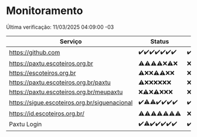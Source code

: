 # Monitoramento

Última verificação: 11/03/2025 04:09:00 -03

|Serviço|Status|Últimas 24h|
|---|---|---|
|https://github.com|<span title="2025-03-04: OK=23">✔️</span><span title="2025-03-05: OK=23">✔️</span><span title="2025-03-06: OK=23">✔️</span><span title="2025-03-07: OK=23">✔️</span><span title="2025-03-08: OK=24">✔️</span><span title="2025-03-09: OK=24">✔️</span><span title="2025-03-10: OK=7">✔️</span>|<span title="10/03/2025 04:09:00 -03 : 200">✔️</span><span title="10/03/2025 05:10:00 -03 : 200">✔️</span><span title="10/03/2025 06:08:00 -03 : 200">✔️</span><span title="10/03/2025 07:08:00 -03 : 200">✔️</span><span title="10/03/2025 08:06:00 -03 : 200">✔️</span><span title="10/03/2025 09:16:00 -03 : 200">✔️</span><span title="10/03/2025 10:19:00 -03 : 200">✔️</span><span title="10/03/2025 11:09:00 -03 : 200">✔️</span><span title="10/03/2025 12:10:00 -03 : 200">✔️</span><span title="10/03/2025 13:09:00 -03 : 200">✔️</span><span title="10/03/2025 14:08:00 -03 : 200">✔️</span><span title="10/03/2025 15:10:00 -03 : 200">✔️</span><span title="10/03/2025 16:07:00 -03 : 200">✔️</span><span title="10/03/2025 17:09:00 -03 : 200">✔️</span><span title="10/03/2025 18:08:00 -03 : 200">✔️</span><span title="10/03/2025 19:08:00 -03 : 200">✔️</span><span title="10/03/2025 20:08:00 -03 : 200">✔️</span><span title="10/03/2025 21:42:00 -03 : 200">✔️</span><span title="10/03/2025 23:16:00 -03 : 200">✔️</span><span title="11/03/2025 00:20:00 -03 : 200">✔️</span><span title="11/03/2025 01:10:00 -03 : 200">✔️</span><span title="11/03/2025 02:09:00 -03 : 200">✔️</span><span title="11/03/2025 03:12:00 -03 : 200">✔️</span><span title="11/03/2025 04:09:00 -03 : 200">✔️</span>|
|https://paxtu.escoteiros.org.br|<span title="2025-03-04: OK=3, Falhas=20">⚠️</span><span title="2025-03-05: OK=3, Falhas=20">⚠️</span><span title="2025-03-06: OK=3, Falhas=20">⚠️</span><span title="2025-03-07: OK=4, Falhas=19">⚠️</span><span title="2025-03-08: Falhas=24">❌</span><span title="2025-03-09: OK=2, Falhas=22">⚠️</span><span title="2025-03-10: Falhas=7">❌</span>|<span title="10/03/2025 04:09:00 -03 : 403">❌</span><span title="10/03/2025 05:10:00 -03 : 403">❌</span><span title="10/03/2025 06:08:00 -03 : 403">❌</span><span title="10/03/2025 07:08:00 -03 : 403">❌</span><span title="10/03/2025 08:06:00 -03 : 403">❌</span><span title="10/03/2025 09:16:00 -03 : 403">❌</span><span title="10/03/2025 10:19:00 -03 : 403">❌</span><span title="10/03/2025 11:09:00 -03 : 403">❌</span><span title="10/03/2025 12:10:00 -03 : 403">❌</span><span title="10/03/2025 13:09:00 -03 : 403">❌</span><span title="10/03/2025 14:08:00 -03 : 403">❌</span><span title="10/03/2025 15:10:00 -03 : 403">❌</span><span title="10/03/2025 16:07:00 -03 : 403">❌</span><span title="10/03/2025 17:09:00 -03 : 403">❌</span><span title="10/03/2025 18:08:00 -03 : 403">❌</span><span title="10/03/2025 19:08:00 -03 : 403">❌</span><span title="10/03/2025 20:08:00 -03 : 403">❌</span><span title="10/03/2025 21:42:00 -03 : 403">❌</span><span title="10/03/2025 23:16:00 -03 : 403">❌</span><span title="11/03/2025 00:20:00 -03 : 403">❌</span><span title="11/03/2025 01:10:00 -03 : 403">❌</span><span title="11/03/2025 02:09:00 -03 : 403">❌</span><span title="11/03/2025 03:12:00 -03 : 403">❌</span><span title="11/03/2025 04:09:00 -03 : 403">❌</span>|
|https://escoteiros.org.br|<span title="2025-03-04: OK=1, Falhas=22">⚠️</span><span title="2025-03-05: Falhas=23">❌</span><span title="2025-03-06: Falhas=23">❌</span><span title="2025-03-07: OK=1, Falhas=22">⚠️</span><span title="2025-03-08: OK=1, Falhas=23">⚠️</span><span title="2025-03-09: Falhas=24">❌</span><span title="2025-03-10: Falhas=7">❌</span>|<span title="10/03/2025 04:09:00 -03 : 403">❌</span><span title="10/03/2025 05:10:00 -03 : 403">❌</span><span title="10/03/2025 06:08:00 -03 : 403">❌</span><span title="10/03/2025 07:08:00 -03 : 403">❌</span><span title="10/03/2025 08:06:00 -03 : 403">❌</span><span title="10/03/2025 09:16:00 -03 : 403">❌</span><span title="10/03/2025 10:19:00 -03 : 403">❌</span><span title="10/03/2025 11:09:00 -03 : 403">❌</span><span title="10/03/2025 12:10:00 -03 : 403">❌</span><span title="10/03/2025 13:09:00 -03 : 403">❌</span><span title="10/03/2025 14:08:00 -03 : 403">❌</span><span title="10/03/2025 15:10:00 -03 : 403">❌</span><span title="10/03/2025 16:07:00 -03 : 403">❌</span><span title="10/03/2025 17:09:00 -03 : 403">❌</span><span title="10/03/2025 18:08:00 -03 : 403">❌</span><span title="10/03/2025 19:08:00 -03 : 403">❌</span><span title="10/03/2025 20:08:00 -03 : 403">❌</span><span title="10/03/2025 21:42:00 -03 : 403">❌</span><span title="10/03/2025 23:16:00 -03 : 403">❌</span><span title="11/03/2025 00:20:00 -03 : 403">❌</span><span title="11/03/2025 01:10:00 -03 : 403">❌</span><span title="11/03/2025 02:09:00 -03 : 403">❌</span><span title="11/03/2025 03:12:00 -03 : 403">❌</span><span title="11/03/2025 04:09:00 -03 : 403">❌</span>|
|https://paxtu.escoteiros.org.br/paxtu|<span title="2025-03-04: OK=1, Falhas=22">⚠️</span><span title="2025-03-05: Falhas=23">❌</span><span title="2025-03-06: Falhas=23">❌</span><span title="2025-03-07: Falhas=23">❌</span><span title="2025-03-08: Falhas=24">❌</span><span title="2025-03-09: Falhas=24">❌</span><span title="2025-03-10: Falhas=7">❌</span>|<span title="10/03/2025 04:09:00 -03 : 403">❌</span><span title="10/03/2025 05:10:00 -03 : 403">❌</span><span title="10/03/2025 06:08:00 -03 : 403">❌</span><span title="10/03/2025 07:08:00 -03 : 403">❌</span><span title="10/03/2025 08:06:00 -03 : 403">❌</span><span title="10/03/2025 09:16:00 -03 : 403">❌</span><span title="10/03/2025 10:19:00 -03 : 403">❌</span><span title="10/03/2025 11:09:00 -03 : 403">❌</span><span title="10/03/2025 12:10:00 -03 : 403">❌</span><span title="10/03/2025 13:09:00 -03 : 403">❌</span><span title="10/03/2025 14:08:00 -03 : 403">❌</span><span title="10/03/2025 15:10:00 -03 : 403">❌</span><span title="10/03/2025 16:07:00 -03 : 403">❌</span><span title="10/03/2025 17:09:00 -03 : 403">❌</span><span title="10/03/2025 18:08:00 -03 : 403">❌</span><span title="10/03/2025 19:08:00 -03 : 403">❌</span><span title="10/03/2025 20:08:00 -03 : 403">❌</span><span title="10/03/2025 21:42:00 -03 : 403">❌</span><span title="10/03/2025 23:16:00 -03 : 403">❌</span><span title="11/03/2025 00:20:00 -03 : 403">❌</span><span title="11/03/2025 01:10:00 -03 : 403">❌</span><span title="11/03/2025 02:09:00 -03 : 403">❌</span><span title="11/03/2025 03:12:00 -03 : 403">❌</span><span title="11/03/2025 04:09:00 -03 : 403">❌</span>|
|https://paxtu.escoteiros.org.br/meupaxtu|<span title="2025-03-04: Falhas=23">❌</span><span title="2025-03-05: OK=1, Falhas=22">⚠️</span><span title="2025-03-06: Falhas=23">❌</span><span title="2025-03-07: OK=1, Falhas=22">⚠️</span><span title="2025-03-08: Falhas=24">❌</span><span title="2025-03-09: Falhas=24">❌</span><span title="2025-03-10: Falhas=7">❌</span>|<span title="10/03/2025 04:09:00 -03 : 403">❌</span><span title="10/03/2025 05:10:00 -03 : 403">❌</span><span title="10/03/2025 06:08:00 -03 : 403">❌</span><span title="10/03/2025 07:08:00 -03 : 403">❌</span><span title="10/03/2025 08:06:00 -03 : 403">❌</span><span title="10/03/2025 09:16:00 -03 : 403">❌</span><span title="10/03/2025 10:19:00 -03 : 403">❌</span><span title="10/03/2025 11:09:00 -03 : 403">❌</span><span title="10/03/2025 12:10:00 -03 : 403">❌</span><span title="10/03/2025 13:09:00 -03 : 403">❌</span><span title="10/03/2025 14:08:00 -03 : 403">❌</span><span title="10/03/2025 15:10:00 -03 : 403">❌</span><span title="10/03/2025 16:07:00 -03 : 403">❌</span><span title="10/03/2025 17:09:00 -03 : 403">❌</span><span title="10/03/2025 18:08:00 -03 : 403">❌</span><span title="10/03/2025 19:08:00 -03 : 403">❌</span><span title="10/03/2025 20:08:00 -03 : 403">❌</span><span title="10/03/2025 21:42:00 -03 : 403">❌</span><span title="10/03/2025 23:16:00 -03 : 403">❌</span><span title="11/03/2025 00:20:00 -03 : 403">❌</span><span title="11/03/2025 01:10:00 -03 : 403">❌</span><span title="11/03/2025 02:09:00 -03 : 403">❌</span><span title="11/03/2025 03:12:00 -03 : 403">❌</span><span title="11/03/2025 04:09:00 -03 : 403">❌</span>|
|https://sigue.escoteiros.org.br/siguenacional|<span title="2025-03-04: OK=23">✔️</span><span title="2025-03-05: OK=22, Falhas=1">⚠️</span><span title="2025-03-06: OK=22, Falhas=1">⚠️</span><span title="2025-03-07: OK=23">✔️</span><span title="2025-03-08: OK=24">✔️</span><span title="2025-03-09: OK=24">✔️</span><span title="2025-03-10: OK=7">✔️</span>|<span title="10/03/2025 04:09:00 -03 : 200">✔️</span><span title="10/03/2025 05:10:00 -03 : 200">✔️</span><span title="10/03/2025 06:08:00 -03 : 200">✔️</span><span title="10/03/2025 07:08:00 -03 : 200">✔️</span><span title="10/03/2025 08:06:00 -03 : 200">✔️</span><span title="10/03/2025 09:16:00 -03 : 200">✔️</span><span title="10/03/2025 10:19:00 -03 : 200">✔️</span><span title="10/03/2025 11:09:00 -03 : 200">✔️</span><span title="10/03/2025 12:10:00 -03 : 200">✔️</span><span title="10/03/2025 13:09:00 -03 : 200">✔️</span><span title="10/03/2025 14:08:00 -03 : 200">✔️</span><span title="10/03/2025 15:10:00 -03 : 200">✔️</span><span title="10/03/2025 16:07:00 -03 : 200">✔️</span><span title="10/03/2025 17:09:00 -03 : 200">✔️</span><span title="10/03/2025 18:08:00 -03 : 200">✔️</span><span title="10/03/2025 19:08:00 -03 : 200">✔️</span><span title="10/03/2025 20:08:00 -03 : 200">✔️</span><span title="10/03/2025 21:42:00 -03 : 200">✔️</span><span title="10/03/2025 23:16:00 -03 : 200">✔️</span><span title="11/03/2025 00:20:00 -03 : 200">✔️</span><span title="11/03/2025 01:10:00 -03 : 200">✔️</span><span title="11/03/2025 02:09:00 -03 : 200">✔️</span><span title="11/03/2025 03:12:00 -03 : 200">✔️</span><span title="11/03/2025 04:09:00 -03 : 200">✔️</span>|
|https://id.escoteiros.org.br/|<span title="2025-03-04: OK=2, Falhas=21">⚠️</span><span title="2025-03-05: OK=5, Falhas=18">⚠️</span><span title="2025-03-06: OK=2, Falhas=21">⚠️</span><span title="2025-03-07: OK=1, Falhas=22">⚠️</span><span title="2025-03-08: OK=1, Falhas=23">⚠️</span><span title="2025-03-09: OK=4, Falhas=20">⚠️</span><span title="2025-03-10: OK=1, Falhas=6">⚠️</span>|<span title="10/03/2025 04:09:00 -03 : 403">❌</span><span title="10/03/2025 05:10:00 -03 : 403">❌</span><span title="10/03/2025 06:08:00 -03 : 403">❌</span><span title="10/03/2025 07:08:00 -03 : 403">❌</span><span title="10/03/2025 08:06:00 -03 : 403">❌</span><span title="10/03/2025 09:16:00 -03 : 403">❌</span><span title="10/03/2025 10:19:00 -03 : 403">❌</span><span title="10/03/2025 11:09:00 -03 : 403">❌</span><span title="10/03/2025 12:10:00 -03 : 403">❌</span><span title="10/03/2025 13:09:00 -03 : 403">❌</span><span title="10/03/2025 14:08:00 -03 : 403">❌</span><span title="10/03/2025 15:10:00 -03 : 403">❌</span><span title="10/03/2025 16:07:00 -03 : 403">❌</span><span title="10/03/2025 17:09:00 -03 : 403">❌</span><span title="10/03/2025 18:08:00 -03 : 403">❌</span><span title="10/03/2025 19:08:00 -03 : 403">❌</span><span title="10/03/2025 20:08:00 -03 : 403">❌</span><span title="10/03/2025 21:42:00 -03 : 403">❌</span><span title="10/03/2025 23:16:00 -03 : 403">❌</span><span title="11/03/2025 00:20:00 -03 : 403">❌</span><span title="11/03/2025 01:10:00 -03 : 403">❌</span><span title="11/03/2025 02:09:00 -03 : 403">❌</span><span title="11/03/2025 03:12:00 -03 : 403">❌</span><span title="11/03/2025 04:09:00 -03 : 403">❌</span>|
|Paxtu Login|<span title="2025-03-04: OK=23">✔️</span><span title="2025-03-05: OK=22, Falhas=1">⚠️</span><span title="2025-03-06: OK=23">✔️</span><span title="2025-03-07: OK=23">✔️</span><span title="2025-03-08: OK=24">✔️</span><span title="2025-03-09: OK=24">✔️</span><span title="2025-03-10: OK=7">✔️</span>|<span title="10/03/2025 04:09:00 -03 : 200">✔️</span><span title="10/03/2025 05:10:00 -03 : 200">✔️</span><span title="10/03/2025 06:08:00 -03 : 200">✔️</span><span title="10/03/2025 07:08:00 -03 : 200">✔️</span><span title="10/03/2025 08:06:00 -03 : 200">✔️</span><span title="10/03/2025 09:16:00 -03 : 200">✔️</span><span title="10/03/2025 10:19:00 -03 : 200">✔️</span><span title="10/03/2025 11:09:00 -03 : 200">✔️</span><span title="10/03/2025 12:10:00 -03 : 200">✔️</span><span title="10/03/2025 13:09:00 -03 : 200">✔️</span><span title="10/03/2025 14:08:00 -03 : 200">✔️</span><span title="10/03/2025 15:10:00 -03 : 200">✔️</span><span title="10/03/2025 16:07:00 -03 : 200">✔️</span><span title="10/03/2025 17:09:00 -03 : 200">✔️</span><span title="10/03/2025 18:08:00 -03 : 200">✔️</span><span title="10/03/2025 19:08:00 -03 : 200">✔️</span><span title="10/03/2025 20:08:00 -03 : 200">✔️</span><span title="10/03/2025 21:42:00 -03 : 200">✔️</span><span title="10/03/2025 23:16:00 -03 : 200">✔️</span><span title="11/03/2025 00:20:00 -03 : 200">✔️</span><span title="11/03/2025 01:10:00 -03 : 200">✔️</span><span title="11/03/2025 02:09:00 -03 : 200">✔️</span><span title="11/03/2025 03:12:00 -03 : 200">✔️</span><span title="11/03/2025 04:09:00 -03 : 200">✔️</span>|
